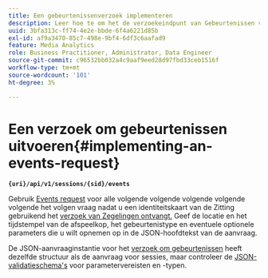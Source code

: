```yaml
---
title: Een gebeurtenissenverzoek implementeren
description: Leer hoe te om het de verzoekeindpunt van Gebeurtenissen voor alle volgende volgende volgende volgende volgende volgende volgende vraag te gebruiken nadat u een identiteitskaart van de Zitting verkrijgt
uuid: 3bfa313c-ff74-4e2e-bbde-6f4a6221d85b
exl-id: af9a3470-85c7-498e-9bf4-6df3c6aafad9
feature: Media Analytics
role: Business Practitioner, Administrator, Data Engineer
source-git-commit: c96532bb032a4c9aaf9eed28d97fbd33ceb1516f
workflow-type: tm+mt
source-wordcount: '101'
ht-degree: 3%

---
```


# Een verzoek om gebeurtenissen uitvoeren{#implementing-an-events-request}

**`{uri}/api/v1/sessions/{sid}/events`**

Gebruik [Events request](/help/media-collection-api/mc-api-ref/mc-api-events-req.md) voor alle volgende volgende volgende volgende volgende het volgen vraag nadat u een identiteitskaart van de Zitting gebruikend het [verzoek van Zegelingen ontvangt.](/help/media-collection-api/mc-api-ref/mc-api-sessions-req.md) Geef de locatie en het tijdstempel van de afspeelkop, het gebeurtenistype en eventuele optionele parameters die u wilt opnemen op in de JSON-hoofdtekst van de aanvraag.

De JSON-aanvraaginstantie voor het [verzoek om gebeurtenissen](/help/media-collection-api/mc-api-ref/mc-api-events-req.md) heeft dezelfde structuur als de aanvraag voor sessies, maar controleer de [JSON-validatieschema&#39;s](/help/media-collection-api/mc-api-ref/mc-api-json-validation.md) voor parametervereisten en -typen.
